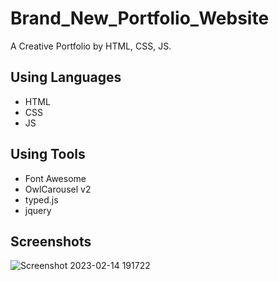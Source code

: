 # Brand_New_Portfolio_Website
A Creative Portfolio by HTML, CSS, JS.

## Using Languages
- HTML
- CSS
- JS

## Using Tools
- Font Awesome
- OwlCarousel v2
- typed.js
- jquery

## Screenshots
![Screenshot 2023-02-14 191722](https://user-images.githubusercontent.com/90706926/218756851-a1b3c936-997c-494f-bd45-1856db60d414.png)
